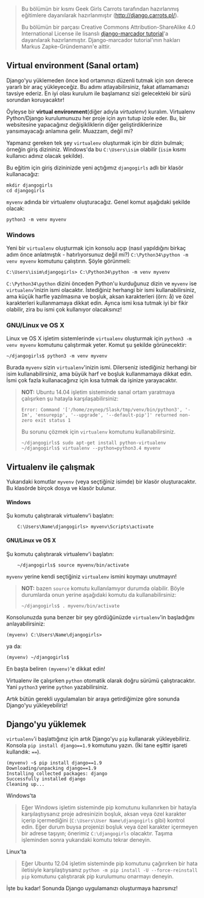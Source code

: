 > Bu bölümün bir kısmı Geek Girls Carrots tarafından hazırlanmış eğitimlere dayanılarak hazırlanmıştır (http://django.carrots.pl/).
> 
> Bu bölümün bir parçası Creative Commons Attribution-ShareAlike 4.0 International License ile lisanslı [django-marcador tutorial](http://django-marcador.keimlink.de/)'a dayanılarak hazırlanmıştır. Django-marcador tutorial'ının hakları Markus Zapke-Gründemann'e aittir.

## Virtual environment (Sanal ortam)

Django'yu yüklemeden önce kod ortamınızı düzenli tutmak için son derece yararlı bir araç yükleyeceğiz. Bu adımı atlayabilirsiniz, fakat atlamamanızı tavsiye ederiz. En iyi olası kurulum ile başlamanız sizi gelecekteki bir sürü sorundan koruyacaktır!

Öyleyse bir **virtual environment**(diğer adıyla *virtualenv*) kuralım. Virtualenv Python/Django kurulumunuzu her proje için ayrı tutup izole eder. Bu, bir websitesine yapacağınız değişikliklerin diğer geliştirdiklerinize yansımayacağı anlamına gelir. Muazzam, değil mi?

Yapmanız gereken tek şey `virtualenv` oluşturmak için bir dizin bulmak; örneğin giriş dizininiz. Windows'da bu `C:\Users\isim` olabilir (`isim` kısmı kullanıcı adınız olacak şekilde).

Bu eğitim için giriş dizininizde yeni açtığımız `djangogirls` adlı bir klasör kullanacağız:

```
mkdir djangogirls
cd djangogirls
```    

`myvenv` adında bir virtualenv oluşturacağız. Genel komut aşağıdaki şekilde olacak:

```
python3 -m venv myvenv
```    

### Windows

Yeni bir `virtualenv` oluşturmak için konsolu açıp (nasıl yapıldığını birkaç adım önce anlatmıştık - hatırlıyorsunuz değil mi?) `C:\Python34\python -m venv myvenv` komutunu çalıştırın. Şöyle görünmeli:

```
C:\Users\isim\djangogirls> C:\Python34\python -m venv myvenv
```    

`C:\Python34\python` dizini önceden Python'u kurduğunuz dizin ve `myvenv` ise `virtualenv`'inizin ismi olacaktır. İstediğiniz herhangi bir ismi kullanabilirsiniz, ama küçük harfle yazılmasına ve boşluk, aksan karakterleri (örn: å) ve özel karakterleri kullanmamaya dikkat edin. Ayrıca ismi kısa tutmak iyi bir fikir olabilir, zira bu ismi çok kullanıyor olacaksınız!

### GNU/Linux ve OS X

Linux ve OS X işletim sistemlerinde `virtualenv` oluşturmak için `python3 -m venv myvenv` komutunu çalıştırmak yeter. Komut şu şekilde görünecektir:

```
~/djangogirls$ python3 -m venv myvenv
```    

Burada `myvenv` sizin `virtualenv`'inizin ismi. Dilerseniz istediğiniz herhangi bir isim kullanabilirsiniz, ama büyük harf ve boşluk kullanmamaya dikkat edin. İsmi çok fazla kullanacağınız için kısa tutmak da işinize yarayacaktır.

> **NOT:** Ubuntu 14.04 işletim sisteminde sanal ortam yaratmaya çalışırken şu hatayla karşılaşabilirsiniz:
> 
>     Error: Command '['/home/zeynep/Slask/tmp/venv/bin/python3', '-Im', 'ensurepip', '--upgrade', '--default-pip']' returned non-zero exit status 1
>     
> 
> Bu sorunu çözmek için `virtualenv` komutunu kullanabilirsiniz.
> 
>     ~/djangogirls$ sudo apt-get install python-virtualenv
>     ~/djangogirls$ virtualenv --python=python3.4 myvenv
>     

## Virtualenv ile çalışmak

Yukarıdaki komutlar `myvenv` (veya seçtiğiniz isimde) bir klasör oluşturacaktır. Bu klasörde birçok dosya ve klasör bulunur.

#### Windows

Şu komutu çalıştırarak virtualenv'i başlatın:

```
    C:\Users\Name\djangogirls> myvenv\Scripts\activate
``` 

#### GNU/Linux ve OS X

Şu komutu çalıştırarak virtualenv'i başlatın:

```
    ~/djangogirls$ source myvenv/bin/activate
``` 

`myvenv` yerine kendi seçtiğiniz `virtualenv` ismini koymayı unutmayın!

> **NOT:** bazen `source` komutu kullanılamıyor durumda olabilir. Böyle durumlarda onun yerine aşağıdaki komutu da kullanabilirsiniz:
> 
>     ~/djangogirls$ . myvenv/bin/activate
>     

Konsolunuzda şuna benzer bir şey gördüğünüzde `virtualenv`'in başladığını anlayabilirsiniz:

```
(myvenv) C:\Users\Name\djangogirls>
```    

ya da:

```
(myvenv) ~/djangogirls$
```    

En başta beliren `(myvenv)`'e dikkat edin!

Virtualenv ile çalışırken `python` otomatik olarak doğru sürümü çalıştıracaktır. Yani `python3` yerine `python` yazabilirsiniz.

Artık bütün gerekli uygulamaları bir araya getirdiğimize göre sonunda Django'yu yükleyebiliriz!

## Django'yu yüklemek

`virtualenv`'i başlattığınız için artık Django'yu `pip` kullanarak yükleyebiliriz. Konsola `pip install django==1.9` komutunu yazın. (İki tane eşittir işareti kullandık: `==`).

```
(myvenv) ~$ pip install django==1.9
Downloading/unpacking django==1.9
Installing collected packages: django
Successfully installed django
Cleaning up...
```    

Windows'ta

> Eğer Windows işletim sisteminde pip komutunu kullanırken bir hatayla karşılaştıysanız proje adresinizin boşluk, aksan veya özel karakter içerip içermediğini (`C:\Users\User Name\djangogirls` gibi) kontrol edin. Eğer durum buysa projenizi boşluk veya özel karakter içermeyen bir adrese taşıyın; önerimiz `C:\djangogirls` olacaktır. Taşıma işleminden sonra yukarıdaki komutu tekrar deneyin.

Linux'ta

> Eğer Ubuntu 12.04 işletim sisteminde pip komutunu çağırırken bir hata iletisiyle karşılaştıysanız `python -m pip install -U --force-reinstall pip` komutunu çalıştırarak pip kurulumunu onarmayı deneyin.

İşte bu kadar! Sonunda Django uygulamanızı oluşturmaya hazırsınız!
